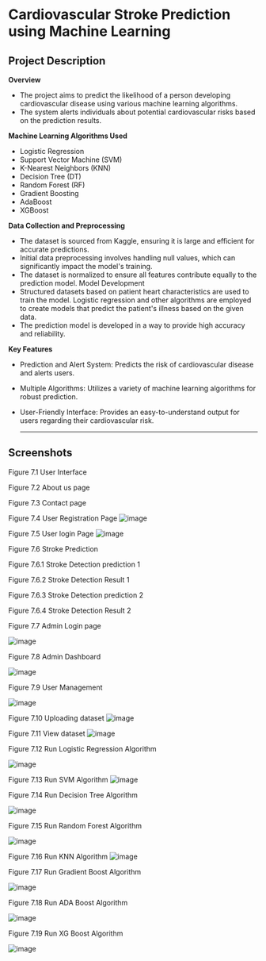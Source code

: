 # **Cardiovascular Stroke Prediction using Machine Learning**


**Project Description**
------------------------------------------------------------------------------------------------------------------------------------------------------------------
**Overview** 
* The project aims to predict the likelihood of a person developing cardiovascular disease using various machine learning algorithms.
* The system alerts individuals about potential cardiovascular risks based on the prediction results.
  
**Machine Learning Algorithms Used**
* Logistic Regression
* Support Vector Machine (SVM)
* K-Nearest Neighbors (KNN)
* Decision Tree (DT)
* Random Forest (RF)
* Gradient Boosting
* AdaBoost
* XGBoost
  
**Data Collection and Preprocessing**
* The dataset is sourced from Kaggle, ensuring it is large and efficient for accurate predictions.
* Initial data preprocessing involves handling null values, which can significantly impact the model's training.
* The dataset is normalized to ensure all features contribute equally to the prediction model.
Model Development
* Structured datasets based on patient heart characteristics are used to train the model.
Logistic regression and other algorithms are employed to create models that predict the patient's illness based on the given data.
* The prediction model is developed in a way to provide high accuracy and reliability.

**Key Features**
* Prediction and Alert System: Predicts the risk of cardiovascular disease and alerts users.
* Multiple Algorithms: Utilizes a variety of machine learning algorithms for robust prediction.
* User-Friendly Interface: Provides an easy-to-understand output for users regarding their cardiovascular risk.

  ------------------------------------------------------------------------------------------------------------------------------------------------------------------


**Screenshots**
------------------------------------------------------------------------------------------------------------------------------------------------------------------


Figure 7.1 User Interface


Figure 7.2 About us page
 






 

Figure 7.3 Contact page
 



 


Figure 7.4 User Registration Page
 ![image](https://github.com/JamiRohit/Heart-Stroke-Full-Stack/assets/101118628/9f28de2e-3540-4067-9bc6-97f0aa00da70)




 

Figure 7.5 User login Page
![image](https://github.com/JamiRohit/Heart-Stroke-Full-Stack/assets/101118628/2e64261b-8881-4f7a-b715-4d997b93e273)


Figure 7.6 Stroke Prediction
 



 

Figure 7.6.1 Stroke Detection prediction 1






Figure 7.6.2 Stroke Detection Result 1
 



 

Figure 7.6.3 Stroke Detection prediction 2



Figure 7.6.4 Stroke Detection Result 2
 



 



Figure 7.7 Admin Login page
 
![image](https://github.com/JamiRohit/Heart-Stroke-Full-Stack/assets/101118628/f4a26307-9238-40b8-b5ed-afd0f5699eac)



 

Figure 7.8 Admin Dashboard

![image](https://github.com/JamiRohit/Heart-Stroke-Full-Stack/assets/101118628/35cc3ff2-cd87-4e0f-a451-4cd7e8ea3217)




Figure 7.9 User Management 

![image](https://github.com/JamiRohit/Heart-Stroke-Full-Stack/assets/101118628/e6c99ea3-b886-4b0d-b33b-84761e0d3e6e)

 




Figure 7.10 Uploading dataset
 ![image](https://github.com/JamiRohit/Heart-Stroke-Full-Stack/assets/101118628/c3c04221-6340-4e9d-bbd1-ddd92de00660)




 

Figure 7.11 View dataset
![image](https://github.com/JamiRohit/Heart-Stroke-Full-Stack/assets/101118628/283d5c13-399f-40f2-a6b9-171d4d20d165)



Figure 7.12 Run Logistic Regression Algorithm
 
![image](https://github.com/JamiRohit/Heart-Stroke-Full-Stack/assets/101118628/26730427-13fa-40fe-bb11-d1cf51965c59)



 

Figure 7.13 Run SVM Algorithm
![image](https://github.com/JamiRohit/Heart-Stroke-Full-Stack/assets/101118628/5cea6e8c-f052-44b8-bd28-b88714001c6a)


Figure 7.14 Run Decision Tree Algorithm
 
![image](https://github.com/JamiRohit/Heart-Stroke-Full-Stack/assets/101118628/c223304e-0019-412c-a594-dc7b09a39842)



 

Figure 7.15 Run Random Forest Algorithm

![image](https://github.com/JamiRohit/Heart-Stroke-Full-Stack/assets/101118628/3fcd8523-c704-45b6-9d8c-ae60a3e19567)




Figure 7.16 Run KNN Algorithm
 ![image](https://github.com/JamiRohit/Heart-Stroke-Full-Stack/assets/101118628/26962984-e6a4-4a44-a4ab-e3917d3a82d4)




 

Figure 7.17 Run Gradient Boost Algorithm

![image](https://github.com/JamiRohit/Heart-Stroke-Full-Stack/assets/101118628/47b527ea-abb2-4797-91d7-6058c9b9ac4f)




Figure 7.18 Run ADA Boost Algorithm
 
![image](https://github.com/JamiRohit/Heart-Stroke-Full-Stack/assets/101118628/74b0755b-e010-491c-80ba-1fc2cc4ae388)



 

Figure 7.19 Run XG Boost Algorithm


![image](https://github.com/JamiRohit/Heart-Stroke-Full-Stack/assets/101118628/0b457eb3-1b65-41df-a5a3-b6f3f3d5fdae)


